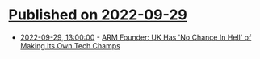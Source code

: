 # [Published on 2022-09-29](index.md)

* [2022-09-29, 13:00:00](https://news.slashdot.org/story/22/09/28/2335257/arm-founder-uk-has-no-chance-in-hell-of-making-its-own-tech-champs?utm_source=rss1.0mainlinkanon&utm_medium=feed) - [ARM Founder: UK Has 'No Chance In Hell' of Making Its Own Tech Champs](https://news.slashdot.org/story/22/09/28/2335257/arm-founder-uk-has-no-chance-in-hell-of-making-its-own-tech-champs?utm_source=rss1.0mainlinkanon&utm_medium=feed)
